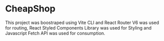 # CheapShop
 This project was boostraped using Vite CLI and React Router V6 was used for routing, React Styled Components Library was used for Styling and Javascript Fetch API was used for consumption.
